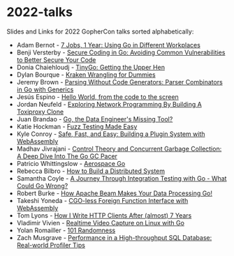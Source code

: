 # 2022-talks
Slides and Links for 2022 GopherCon talks sorted alphabetically:

- Adam Bernot - [7 Jobs, 1 Year: Using Go in Different Workplaces](./AdamBernot-7Jobs1Year/README.md)
- Benji Versterby - [Secure Coding in Go: Avoiding Common Vulnerabilities to Better Secure Your Code](./BenjiVesterby-SecureCodingInGo/README.md)
- Donia Chaiehloudj - [TinyGo: Getting the Upper Hen](./DoniaChaiehloudj-TinyGo-UpperHen/README.md)
- Dylan Bourque - [Kraken Wrangling for Dummies](./DylanBourque-KrakenWranglingForDummies/README.md)
- Jeremy Brown - [Parsing Without Code Generators: Parser Combinators in Go with Generics](./JeremyBrown-ParsingWithoutCodeGenerators/README.md)
- Jesús Espino - [Hello World, from the code to the screen](./JesúsEspino-HelloWorldFromTheCodeToTheScreen/README.md)
- Jordan Neufeld - [Exploring Network Programming By Building A Toxiproxy Clone](./JordanNeufeld-ExploringNetworkProgrammingByBuildingAToxiproxyClone/README.md)
- Juan Brandao - [Go, the Data Engineer's Missing Tool?](./JuanBrandao-GoTheDataEngineersMissingTool/README.md)
- Katie Hockman - [Fuzz Testing Made Easy](./KatieHockman-FuzzTestingMadeEasy/README.md)
- Kyle Conroy - [Safe, Fast, and Easy: Building a Plugin System with WebAssembly](./KyleConroy-PluginSystemWebAssembly/README.md)
- Madhav Jivrajani - [Control Theory and Concurrent Garbage Collection: A Deep Dive Into The Go GC Pacer](./MadhavJivrajani-GCPacerDeepDive/README.md)
- Patricio Whittingslow - [Aerospace Go](./PatricioWhittingslow-AerospaceGo/README.md)
- Rebecca Bilbro - [How to Build a Distributed System](./RebeccaBilbro-HowtoBuildaDistributedSystem/README.md)
- Samantha Coyle - [A Journey Through Integration Testing with Go - What Could Go Wrong?](./SamanthaCoyle-AJourneyThroughIntegrationTestingWithGo-WhatCouldGoWrong%3F/README.md)
- Robert Burke - [How Apache Beam Makes Your Data Processing Go!](./RobertBurke-HowApacheBeamMakesYourDataProcessingGo/README.md)
- Takeshi Yoneda - [CGO-less Foreign Function Interface with WebAssembly](./TakeshiYoneda-CGOlessForeignFunctionInterfaceWithWasm/README.md)
- Tom Lyons - [How I Write HTTP Clients After (almost) 7 Years](./TomLyons-HowIWriteHTTPClientsAfter(almost)7Years/README.md)
- Vladimir Vivien - [Realtime Video Capture on Linux with Go](./vladimirvivien-RealtimeVideoCaptureLinux/README.md)
- Yolan Romailler - [101 Randomness](./YolanRomailler-101Randomness/README.md)
- Zach Musgrave - [Performance in a High-throughput SQL Database: Real-world Profiler Tips](./ZachMusgrave-PerformanceHighThroughputSQLDatabase/README.md)
